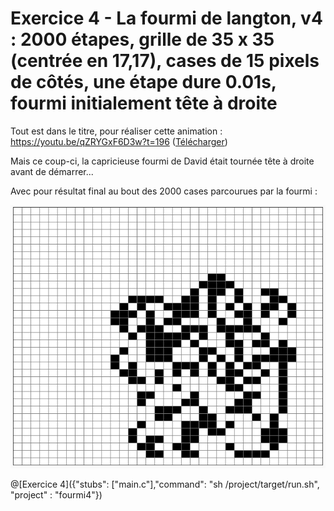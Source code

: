 # Exercice 4 - La fourmi de langton, v4 : 2000 étapes, grille de 35 x 35 (centrée en 17,17), cases de 15 pixels de côtés, une étape dure 0.01s, fourmi initialement tête à droite

Tout est dans le titre, pour réaliser cette animation : https://youtu.be/qZRYGxF6D3w?t=196 ([Télécharger](https://github.com/pworontzoff/playground-AnimPaper-Ant/blob/master/markdowns/videos/animEx4.mp4?raw=true))

Mais ce coup-ci, la capricieuse fourmi de David était tournée tête à droite avant de démarrer...

Avec pour résultat final au bout des 2000 cases parcourues par la fourmi :

![fourmi4](img/ex4.png)

@[Exercice 4]({"stubs": ["main.c"],"command": "sh /project/target/run.sh", "project" : "fourmi4"})
